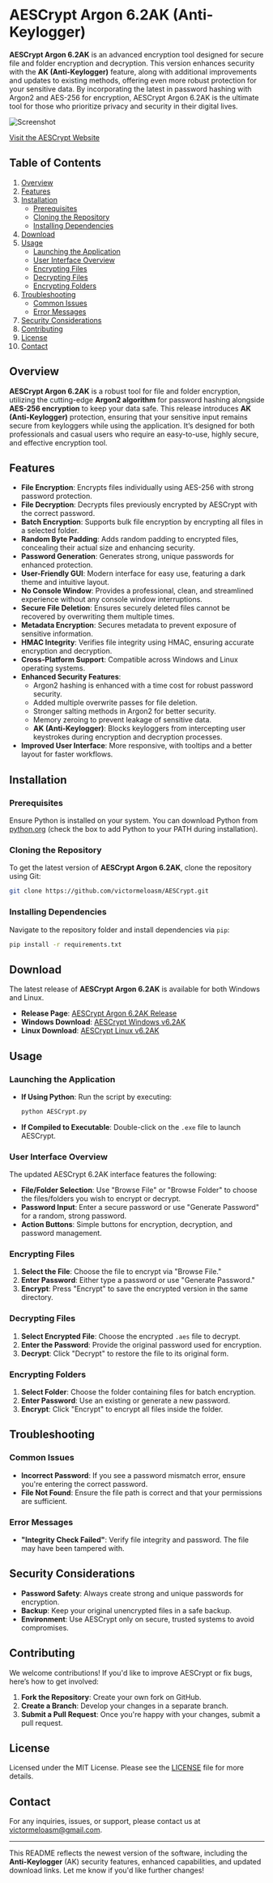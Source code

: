 # AESCrypt Argon 6.2AK (Anti-Keylogger)

**AESCrypt Argon 6.2AK** is an advanced encryption tool designed for secure file and folder encryption and decryption. This version enhances security with the **AK (Anti-Keylogger)** feature, along with additional improvements and updates to existing methods, offering even more robust protection for your sensitive data. By incorporating the latest in password hashing with Argon2 and AES-256 for encryption, AESCrypt Argon 6.2AK is the ultimate tool for those who prioritize privacy and security in their digital lives.

![Screenshot](captuu.png)

[Visit the AESCrypt Website](https://aescrypt-argon.netlify.app/)

## Table of Contents

1. [Overview](#overview)
2. [Features](#features)
3. [Installation](#installation)
   - [Prerequisites](#prerequisites)
   - [Cloning the Repository](#cloning-the-repository)
   - [Installing Dependencies](#installing-dependencies)
4. [Download](#download)
5. [Usage](#usage)
   - [Launching the Application](#launching-the-application)
   - [User Interface Overview](#user-interface-overview)
   - [Encrypting Files](#encrypting-files)
   - [Decrypting Files](#decrypting-files)
   - [Encrypting Folders](#encrypting-folders)
6. [Troubleshooting](#troubleshooting)
   - [Common Issues](#common-issues)
   - [Error Messages](#error-messages)
7. [Security Considerations](#security-considerations)
8. [Contributing](#contributing)
9. [License](#license)
10. [Contact](#contact)

## Overview

**AESCrypt Argon 6.2AK** is a robust tool for file and folder encryption, utilizing the cutting-edge **Argon2 algorithm** for password hashing alongside **AES-256 encryption** to keep your data safe. This release introduces **AK (Anti-Keylogger)** protection, ensuring that your sensitive input remains secure from keyloggers while using the application. It’s designed for both professionals and casual users who require an easy-to-use, highly secure, and effective encryption tool.

## Features

- **File Encryption**: Encrypts files individually using AES-256 with strong password protection.
- **File Decryption**: Decrypts files previously encrypted by AESCrypt with the correct password.
- **Batch Encryption**: Supports bulk file encryption by encrypting all files in a selected folder.
- **Random Byte Padding**: Adds random padding to encrypted files, concealing their actual size and enhancing security.
- **Password Generation**: Generates strong, unique passwords for enhanced protection.
- **User-Friendly GUI**: Modern interface for easy use, featuring a dark theme and intuitive layout.
- **No Console Window**: Provides a professional, clean, and streamlined experience without any console window interruptions.
- **Secure File Deletion**: Ensures securely deleted files cannot be recovered by overwriting them multiple times.
- **Metadata Encryption**: Secures metadata to prevent exposure of sensitive information.
- **HMAC Integrity**: Verifies file integrity using HMAC, ensuring accurate encryption and decryption.
- **Cross-Platform Support**: Compatible across Windows and Linux operating systems.
- **Enhanced Security Features**:
  - Argon2 hashing is enhanced with a time cost for robust password security.
  - Added multiple overwrite passes for file deletion.
  - Stronger salting methods in Argon2 for better security.
  - Memory zeroing to prevent leakage of sensitive data.
  - **AK (Anti-Keylogger)**: Blocks keyloggers from intercepting user keystrokes during encryption and decryption processes.
- **Improved User Interface**: More responsive, with tooltips and a better layout for faster workflows.

## Installation

### Prerequisites

Ensure Python is installed on your system. You can download Python from [python.org](https://www.python.org/downloads/) (check the box to add Python to your PATH during installation).

### Cloning the Repository

To get the latest version of **AESCrypt Argon 6.2AK**, clone the repository using Git:

```bash
git clone https://github.com/victormeloasm/AESCrypt.git
```

### Installing Dependencies

Navigate to the repository folder and install dependencies via `pip`:

```bash
pip install -r requirements.txt
```

## Download

The latest release of **AESCrypt Argon 6.2AK** is available for both Windows and Linux.

- **Release Page**: [AESCrypt Argon 6.2AK Release](https://github.com/victormeloasm/AESCrypt/releases/tag/ArgonF)
- **Windows Download**: [AESCrypt Windows v6.2AK](https://github.com/victormeloasm/AESCrypt/releases/download/ArgonF/AEScrypt_Windows_v6.2AK.zip)
- **Linux Download**: [AESCrypt Linux v6.2AK](https://github.com/victormeloasm/AESCrypt/releases/download/ArgonF/AEScrypt_Linux_v6.2AK.zip)

## Usage

### Launching the Application

- **If Using Python**: Run the script by executing:
  ```bash
  python AESCrypt.py
  ```

- **If Compiled to Executable**: Double-click on the `.exe` file to launch AESCrypt.

### User Interface Overview

The updated AESCrypt 6.2AK interface features the following:

- **File/Folder Selection**: Use "Browse File" or "Browse Folder" to choose the files/folders you wish to encrypt or decrypt.
- **Password Input**: Enter a secure password or use "Generate Password" for a random, strong password.
- **Action Buttons**: Simple buttons for encryption, decryption, and password management.

### Encrypting Files

1. **Select the File**: Choose the file to encrypt via "Browse File."
2. **Enter Password**: Either type a password or use "Generate Password."
3. **Encrypt**: Press "Encrypt" to save the encrypted version in the same directory.

### Decrypting Files

1. **Select Encrypted File**: Choose the encrypted `.aes` file to decrypt.
2. **Enter the Password**: Provide the original password used for encryption.
3. **Decrypt**: Click "Decrypt" to restore the file to its original form.

### Encrypting Folders

1. **Select Folder**: Choose the folder containing files for batch encryption.
2. **Enter Password**: Use an existing or generate a new password.
3. **Encrypt**: Click "Encrypt" to encrypt all files inside the folder.

## Troubleshooting

### Common Issues

- **Incorrect Password**: If you see a password mismatch error, ensure you're entering the correct password.
- **File Not Found**: Ensure the file path is correct and that your permissions are sufficient.

### Error Messages

- **"Integrity Check Failed"**: Verify file integrity and password. The file may have been tampered with.

## Security Considerations

- **Password Safety**: Always create strong and unique passwords for encryption.
- **Backup**: Keep your original unencrypted files in a safe backup.
- **Environment**: Use AESCrypt only on secure, trusted systems to avoid compromises.

## Contributing

We welcome contributions! If you'd like to improve AESCrypt or fix bugs, here’s how to get involved:

1. **Fork the Repository**: Create your own fork on GitHub.
2. **Create a Branch**: Develop your changes in a separate branch.
3. **Submit a Pull Request**: Once you're happy with your changes, submit a pull request.

## License

Licensed under the MIT License. Please see the [LICENSE](LICENSE) file for more details.

## Contact

For any inquiries, issues, or support, please contact us at [victormeloasm@gmail.com](mailto:victormeloasm@gmail.com).

---

This README reflects the newest version of the software, including the **Anti-Keylogger** (AK) security features, enhanced capabilities, and updated download links. Let me know if you'd like further changes!
